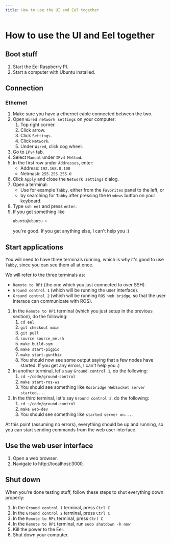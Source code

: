 ```yaml
---
title: How to use the UI and Eel together
---
```


# How to use the UI and Eel together

## Boot stuff

1. Start the Eel Raspberry PI.
1. Start a computer with Ubuntu installed.

## Connection

### Ethernet

1. Make sure you have a ethernet cable connected between the two.
1. Open `Wired network settings` on your computer:
   1. Top right corner.
   1. Click arrow.
   1. Click `Settings`.
   1. Click `Network`.
   1. Under `Wired`, click cog wheel.
1. Go to `IPv4` tab.
1. Select `Manual` under `IPv4 Method`.
1. In the first row under `Addresses`, enter:
   - Address: `192.168.0.100`
   - Netmask: `255.255.255.0`
1. Click `Apply` and close the `Network settings` dialog.
1. Open a terminal:
   - Use for example `Tabby`, either from the `Favorites` panel to the left, or
   - by searching for `Tabby` after pressing the `Windows` button on your keyboard.
1. Type `ssh eel` and press `enter`.
1. If you get something like
   ```bash
   ubuntu@ubuntu >
   ```
   you're good. If you get anything else, I can't help you :)

## Start applications

You will need to have three terminals running, which is why it's good to use `Tabby`, since you can see them all at once.

We will refer to the three terminals as:

- `Remote to RPi` (the one which you just connected to over SSH).
- `Ground control 1` (which will be running the user interface).
- `Ground control 2` (which will be running `ROS web bridge`, so that the user interace can communicate with ROS).

1. In the `Remote to RPi` terminal (which you just setup in the previous section), do the following:
   1. `cd eel`
   1. `git checkout main`
   1. `git pull`
   1. `source source_me.sh`
   1. `make build-sym`
   1. `make start-pigpio`
   1. `make start-gunthix`
   1. You should now see some output saying that a few nodes have started. If you get any errors, I can't help you :)
1. In another terminal, let's say `Ground control 1`, do the following:
   1. `cd ~/code/ground-control`
   1. `make start-ros-ws`
   1. You should see something like `Rosbridge WebSocket server started...`.
1. In the third terminal, let's say `Ground control 2`, do the following:
   1. `cd ~/code/ground-control`
   1. `make web-dev`
   1. You should see something like `started server on...`.

At this point (assuming no errors), everything should be up and running, so you can start sending commands from the web user interface.

## Use the web user interface

1. Open a web browser.
1. Navigate to http://localhost:3000.

## Shut down

When you're done testing stuff, follow these steps to shut everything down properly:

1. In the `Ground control 1` terminal, press `Ctrl C`
1. In the `Ground control 2` terminal, press `Ctrl C`
1. In the `Remote to RPi` terminal, press `Ctrl C`
1. In the `Remote to RPi` terminal, run `sudo shutdown -h now`
1. Kill the power to the Eel.
1. Shut down your computer.
